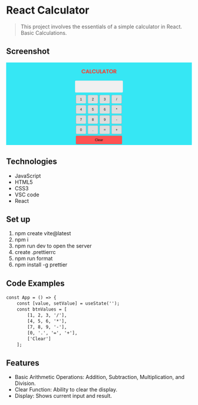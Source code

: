 # React Calculator

> This project involves the essentials of a simple calculator in React. Basic Calculations.

## Screenshot

![Example screenshot](./public/screenshot.png)

## Technologies

- JavaScript
- HTML5
- CSS3
- VSC code
- React


## Set up

1. npm create vite@latest
2. npm i
3. npm run dev to open the server
4. create .prettierrc
5. npm run format
6. npm install -g prettier


## Code Examples

```React
const App = () => {
    const [value, setValue] = useState('');
    const btnValues = [
        [1, 2, 3, '/'],
        [4, 5, 6, '*'],
        [7, 8, 9, '-'],
        [0, '.', '=', '+'],
        ['Clear']
    ];
```

## Features

- Basic Arithmetic Operations: Addition, Subtraction, Multiplication, and Division.
- Clear Function: Ability to clear the display.
- Display: Shows current input and result.
